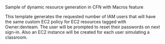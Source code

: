 Sample of dynamic resource generation in CFN with Macros feature

This template generates the requested number of IAM users that will have the same custom EC2 policy for EC2 resources tagged with Owner:devteam. The user will be prompted to reset their passwords on next sign-in. Also an EC2 instance will be created for each user simulating a classroom.

